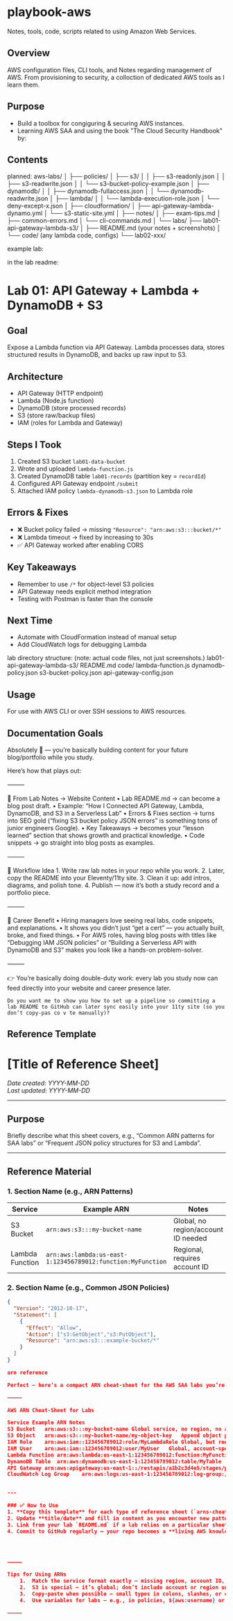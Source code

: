 # playbook-aws
Notes, tools, code, scripts related to using Amazon Web Services. 

## Overview
AWS configuration files, CLI tools, and Notes regarding management of AWS. From provisioning to security, a colloction of dedicated AWS tools as I learn them. 

## Purpose
- Build a toolbox for congiguring & securing AWS instances.
- Learning AWS SAA and using the book "The Cloud Security Handbook" by:

## Contents
planned:
aws-labs/
│
├── policies/
│   ├── s3/
│   │   ├── s3-readonly.json
│   │   ├── s3-readwrite.json
│   │   └── s3-bucket-policy-example.json
│   ├── dynamodb/
│   │   ├── dynamodb-fullaccess.json
│   │   └── dynamodb-readwrite.json
│   ├── lambda/
│   │   └── lambda-execution-role.json
│   └── deny-except-x.json
│
├── cloudformation/
│   ├── api-gateway-lambda-dynamo.yml
│   └── s3-static-site.yml
│
├── notes/
│   ├── exam-tips.md
│   ├── common-errors.md
│   └── cli-commands.md
│
└── labs/
    ├── lab01-api-gateway-lambda-s3/
    │   ├── README.md   (your notes + screenshots)
    │   └── code/       (any lambda code, configs)
    └── lab02-xxx/

example lab:

in the lab readme:

# Lab 01: API Gateway + Lambda + DynamoDB + S3

## Goal
Expose a Lambda function via API Gateway. Lambda processes data, stores structured results in DynamoDB, and backs up raw input to S3.

## Architecture
- API Gateway (HTTP endpoint)
- Lambda (Node.js function)
- DynamoDB (store processed records)
- S3 (store raw/backup files)
- IAM (roles for Lambda and Gateway)
  
## Steps I Took
1. Created S3 bucket `lab01-data-bucket`
2. Wrote and uploaded `lambda-function.js`
3. Created DynamoDB table `lab01-records` (partition key = `recordId`)
4. Configured API Gateway endpoint `/submit`
5. Attached IAM policy `lambda-dynamodb-s3.json` to Lambda role

## Errors & Fixes
- ❌ Bucket policy failed → missing `"Resource": "arn:aws:s3:::bucket/*"`
- ❌ Lambda timeout → fixed by increasing to 30s
- ✅ API Gateway worked after enabling CORS

## Key Takeaways
- Remember to use `/*` for object-level S3 policies
- API Gateway needs explicit method integration
- Testing with Postman is faster than the console

## Next Time
- Automate with CloudFormation instead of manual setup
- Add CloudWatch logs for debugging Lambda


lab directory structure: (note: actual code files, not just screenshots.)
lab01-api-gateway-lambda-s3/
README.md
 code/
    lambda-function.js
    dynamodb-policy.json
    s3-bucket-policy.json
    api-gateway-config.json




## Usage 
For use with AWS CLI or over SSH sessions to AWS resources. 


## Documentation Goals

Absolutely 💯 — you’re basically building content for your future blog/portfolio while you study.

Here’s how that plays out:

⸻

🔄 From Lab Notes → Website Content
	•	Lab README.md → can become a blog post draft.
	•	Example: “How I Connected API Gateway, Lambda, DynamoDB, and S3 in a Serverless Lab”
	•	Errors & Fixes section → turns into SEO gold (“fixing S3 bucket policy JSON errors” is something tons of junior engineers Google).
	•	Key Takeaways → becomes your “lesson learned” section that shows growth and practical knowledge.
	•	Code snippets → go straight into blog posts as examples.

⸻

📂 Workflow Idea
	1.	Write raw lab notes in your repo while you work.
	2.	Later, copy the README into your Eleventy/11ty site.
	3.	Clean it up: add intros, diagrams, and polish tone.
	4.	Publish — now it’s both a study record and a portfolio piece.

⸻

🚀 Career Benefit
	•	Hiring managers love seeing real labs, code snippets, and explanations.
	•	It shows you didn’t just “get a cert” — you actually built, broke, and fixed things.
	•	For AWS roles, having blog posts with titles like “Debugging IAM JSON policies” or “Building a Serverless API with DynamoDB and S3” makes you look like a hands-on problem-solver.

⸻

👉 You’re basically doing double-duty work: every lab you study now can feed directly into your website and career presence later.

    Do you want me to show you how to set up a pipeline so committing a lab README to GitHub can later sync easily into your 11ty site (so you don’t copy-pas co v te manually)?


## Reference Template

# [Title of Reference Sheet]
*Date created: YYYY-MM-DD*  
*Last updated: YYYY-MM-DD*

---

## Purpose
Briefly describe what this sheet covers, e.g., “Common ARN patterns for SAA labs” or “Frequent JSON policy structures for S3 and Lambda”.

---

## Reference Material

### 1. Section Name (e.g., ARN Patterns)
| Service | Example ARN | Notes |
|---------|-------------|-------|
| S3 Bucket | `arn:aws:s3:::my-bucket-name` | Global, no region/account ID needed |
| Lambda Function | `arn:aws:lambda:us-east-1:123456789012:function:MyFunction` | Regional, requires account ID |

### 2. Section Name (e.g., Common JSON Policies)
```json
{
  "Version": "2012-10-17",
  "Statement": [
    {
      "Effect": "Allow",
      "Action": ["s3:GetObject","s3:PutObject"],
      "Resource": "arn:aws:s3:::example-bucket/*"
    }
  ]
}

arn reference 

Perfect — here’s a compact ARN cheat-sheet for the AWS SAA labs you’re doing. You can drop it in your GitHub repo for reference.

⸻

AWS ARN Cheat-Sheet for Labs

Service	Example ARN	Notes
S3 Bucket	arn:aws:s3:::my-bucket-name	Global service, no region, no account ID needed. Use triple colons for the bucket.
S3 Object	arn:aws:s3:::my-bucket-name/my-object-key	Append object path to bucket ARN.
IAM Role	arn:aws:iam::123456789012:role/MyLambdaRole	Global, but requires account ID. Replace with your AWS account number.
IAM User	arn:aws:iam::123456789012:user/MyUser	Global, account-specific.
Lambda Function	arn:aws:lambda:us-east-1:123456789012:function:MyFunction	Regional service → include region + account ID.
DynamoDB Table	arn:aws:dynamodb:us-east-1:123456789012:table/MyTable	Regional + account-specific.
API Gateway	arn:aws:apigateway:us-east-1::/restapis/a1b2c3d4e5/stages/prod	Regional, includes REST API ID and stage.
CloudWatch Log Group	arn:aws:logs:us-east-1:123456789012:log-group:/aws/lambda/MyFunction:*	Regional + account-specific. The * covers all streams.


---

### ✅ How to Use
1. **Copy this template** for each type of reference sheet (`arns-cheatsheet.md`, `json-patterns.md`, `cli-commands.md`).  
2. Update **title/date** and fill in content as you encounter new patterns or mistakes in labs.  
3. Link from your lab `README.md` if a lab relies on a particular sheet.  
4. Commit to GitHub regularly — your repo becomes a **living AWS knowledge 




⸻

Tips for Using ARNs
	1.	Match the service format exactly — missing region, account ID, or wrong resource path will break policies.
	2.	S3 is special — it’s global; don’t include account or region unless you’re specifying objects or bucket policies that require them.
	3.	Copy-paste when possible — small typos in colons, slashes, or case are common policy-breaking errors.
	4.	Use variables for labs — e.g., in policies, ${aws:username} or ${aws:accountId} can make templates reusable.

⸻

